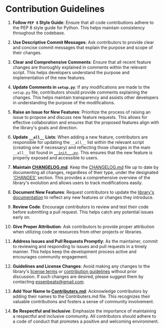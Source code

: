 # **Contribution Guidelines**

1. **Follow `PEP 8` Style Guide**: Ensure that all code contributions adhere to the PEP 8 style guide for Python. This helps maintain consistency throughout the codebase.

2. **Use Descriptive Commit Messages**: Ask contributors to provide clear and concise commit messages that explain the purpose and scope of their changes.

3. **Clear and Comprehensive Comments**: Ensure that all recent feature changes are thoroughly explained in comments within the relevant script. This helps developers understand the purpose and implementation of the new features.

4. **Update Comments in `setup.py`**: If any modifications are made to the `setup.py` file, contributors should provide comments explaining the changes. This helps maintain transparency and assists other developers in understanding the purpose of the modifications.

5. **Raise an Issue for New Features**: Prioritize the process of raising an issue to propose and discuss new feature requests. This allows for effective collaboration and ensures that the proposed features align with the library's goals and direction.

6. **Update `__all__` Lists**: When adding a new feature, contributors are responsible for updating the `__all__` list within the relevant script (creating one if necessary) and reflecting those changes in the main `__all__` list found in [`__init__.py`](./analytixhero/__init__.py). This ensures that the new feature is properly exposed and accessible to users.

7. **Maintain [CHANGELOG.md](./CHANGELOG.md)**: Keep the [CHANGELOG.md](./CHANGELOG.md) file up to date by documenting all changes, regardless of their type, under the designated <u>'CHANGES'</u> section. This provides a comprehensive overview of the library's evolution and allows users to track modifications easily.

8. **Document New Features**: Request contributors to update the [library's documentation](https://github.com/thesahibnanda/AnalytiXHero/blob/main/DOCUMENTATION/0.%20Documentation%20Index.md) to reflect any new features or changes they introduce.

9. **Review Code**: Encourage contributors to review and test their code before submitting a pull request. This helps catch any potential issues early on.

10. **Give Proper Attribution**: Ask contributors to provide proper attribution when utilizing code or resources from other projects or libraries.

11. **Address Issues and Pull Requests Promptly**: As the maintainer, commit to reviewing and responding to issues and pull requests in a timely manner. This helps keep the development process active and encourages community engagement.

12. **Guidelines and License Changes**: Avoid making any changes to the library's [license terms](./LICENSE) or [contribution guidelines](./CONTRIBUTION%20GUIDELINES.md) without prior discussion. If such changes are desired, please suggest them by contacting essenbeats@gmail.com.

13. **Add Your Name to [Contributers.md](./CONTRIBUTERS.md)**: Acknowledge contributors by adding their names to the Contributers.md file. This recognizes their valuable contributions and fosters a sense of community involvement.

14. **Be Respectful and Inclusive**: Emphasize the importance of maintaining a respectful and inclusive community. All contributors should adhere to a code of conduct that promotes a positive and welcoming environment.
